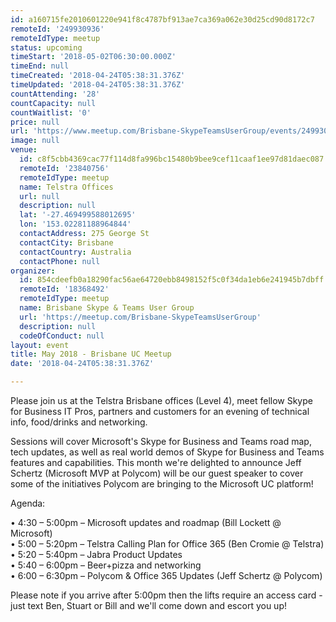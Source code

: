 ```yaml
---
id: a160715fe2010601220e941f8c4787bf913ae7ca369a062e30d25cd90d8172c7
remoteId: '249930936'
remoteIdType: meetup
status: upcoming
timeStart: '2018-05-02T06:30:00.000Z'
timeEnd: null
timeCreated: '2018-04-24T05:38:31.376Z'
timeUpdated: '2018-04-24T05:38:31.376Z'
countAttending: '28'
countCapacity: null
countWaitlist: '0'
price: null
url: 'https://www.meetup.com/Brisbane-SkypeTeamsUserGroup/events/249930936/'
image: null
venue:
  id: c8f5cbb4369cac77f114d8fa996bc15480b9bee9cef11caaf1ee97d81daec087
  remoteId: '23840756'
  remoteIdType: meetup
  name: Telstra Offices
  url: null
  description: null
  lat: '-27.469499588012695'
  lon: '153.02281188964844'
  contactAddress: 275 George St
  contactCity: Brisbane
  contactCountry: Australia
  contactPhone: null
organizer:
  id: 854cdeefb0a18290fac56ae64720ebb8498152f5c0f34da1eb6e241945b7dbff
  remoteId: '18368492'
  remoteIdType: meetup
  name: Brisbane Skype & Teams User Group
  url: 'https://meetup.com/Brisbane-SkypeTeamsUserGroup'
  description: null
  codeOfConduct: null
layout: event
title: May 2018 - Brisbane UC Meetup
date: '2018-04-24T05:38:31.376Z'

---
```

<p>Please join us at the Telstra Brisbane offices (Level 4), meet fellow Skype for Business IT Pros, partners and customers for an evening of technical info, food/drinks and networking.</p> <p>Sessions will cover Microsoft's Skype for Business and Teams road map, tech updates, as well as real world demos of Skype for Business and Teams features and capabilities. This month we're delighted to announce Jeff Schertz (Microsoft MVP at Polycom) will be our guest speaker to cover some of the initiatives Polycom are bringing to the Microsoft UC platform!</p> <p>Agenda:</p> <p>• 4:30 – 5:00pm – Microsoft updates and roadmap (Bill Lockett @ Microsoft)<br/>• 5:00 – 5:20pm – Telstra Calling Plan for Office 365 (Ben Cromie @ Telstra)<br/>• 5:20 – 5:40pm – Jabra Product Updates<br/>• 5:40 – 6:00pm – Beer+pizza and networking<br/>• 6:00 – 6:30pm – Polycom &amp; Office 365 Updates (Jeff Schertz @ Polycom)</p> <p>Please note if you arrive after 5:00pm then the lifts require an access card - just text Ben, Stuart or Bill and we'll come down and escort you up!</p>
